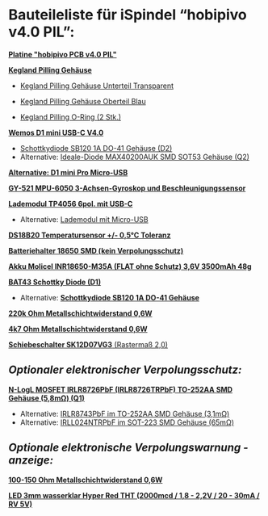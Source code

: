 # Bauteileliste für iSpindel “hobipivo v4.0 PIL”:
 
[**Platine "hobipivo PCB v4.0 PIL"**](https://hobbybrauer.de/forum/viewtopic.php?f=61&t=29611)

[**Kegland Pilling Gehäuse**]()
 - [Kegland Pilling Gehäuse Unterteil Transparent](https://de.aliexpress.com/item/1005003990280004.html?spm=a2g0o.order_list.0.0.21ef5c5fDmE5M0&gatewayAdapt=glo2deu)

 - [Kegland Pilling Gehäuse Oberteil Blau](https://de.aliexpress.com/item/1005003985433021.html?spm=a2g0o.detail.1000060.2.443c63e5VQbLMw&gps-id=pcDetailBottomMoreThisSeller&scm=1007.13339.274681.0&scm_id=1007.13339.274681.0&scm-url=1007.13339.274681.0&pvid=0f5afa85-f419-4c67-97d9-b8ea69a16919&_t=gps-id%3ApcDetailBottomMoreThisSeller%2Cscm-url%3A1007.13339.274681.0%2Cpvid%3A0f5afa85-f419-4c67-97d9-b8ea69a16919%2Ctpp_buckets%3A668%232846%238113%231998&pdp_ext_f=%7B%22sku_id%22%3A%2212000027644997453%22%2C%22sceneId%22%3A%223339%22%7D&pdp_npi=2%40dis%21EUR%21%212.38%21%21%21%21%21%40210312cc16529431482003138e81a1%2112000027644997453%21rec&gatewayAdapt=glo2deu)

 - [Kegland Pilling O-Ring (2 Stk.)](https://de.aliexpress.com/item/1005003990060502.html?spm=a2g0o.detail.1000060.2.674f2e11IbvD5h&gps-id=pcDetailBottomMoreThisSeller&scm=1007.13339.274681.0&scm_id=1007.13339.274681.0&scm-url=1007.13339.274681.0&pvid=d01ec5de-adcd-4b7e-a240-33a9f65444ff&_t=gps-id%3ApcDetailBottomMoreThisSeller%2Cscm-url%3A1007.13339.274681.0%2Cpvid%3Ad01ec5de-adcd-4b7e-a240-33a9f65444ff%2Ctpp_buckets%3A668%232846%238113%231998&pdp_ext_f=%7B%22sku_id%22%3A%2212000027659323039%22%2C%22sceneId%22%3A%223339%22%7D&pdp_npi=2%40dis%21EUR%21%211.19%21%21%21%21%21%400b89a67f16529432462358830e66e6%2112000027659323039%21rec&gatewayAdapt=glo2deu)

[**Wemos D1 mini USB-C V4.0**](https://de.aliexpress.com/item/32529101036.html?gatewayAdapt=glo2deu&spm=a2g0o.order_list.0.0.21ef5c5fvaJho1)

- [Schottkydiode SB120 1A DO-41 Gehäuse (D2)](https://www.reichelt.de/schottkydiode-20-v-1-a-do-41-sb-120-p16010.html?CCOUNTRY=445&LANGUAGE=de&trstct=pos_0&nbc=1&&r=1)
 - Alternative: [Ideale-Diode MAX40200AUK SMD SOT53 Gehäuse (Q2)](https://de.aliexpress.com/item/1005003767161107.html?gatewayAdapt=glo2deu&spm=a2g0o.order_list.0.0.21ef5c5fvaJho1)
 
 [**Alternative: D1 mini Pro Micro-USB**](https://www.reichelt.de/at/de/d1-mini-pro-esp8266-cp2104-d1-mini-pro-p266066.html?&trstct=pos_2&nbc=1)

[**GY-521 MPU-6050 3-Achsen-Gyroskop und Beschleunigungssensor**](https://www.reichelt.de/at/de/entwicklerboards-beschleunigung-gyroskop-3-achsen-mpu-6050-debo-sens-3axis-p253987.html?&trstct=pos_0&nbc=1)

[**Lademodul TP4056 6pol. mit USB-C**](https://www.reichelt.de/entwicklerboards-ladeplatine-fuer-3-7v-li-akkus-usb-c-1a-debo1-3-7li-1-0a-p291398.html?CCOUNTRY=445&LANGUAGE=de&GROUP=T9J&START=0&SORT=artnr&OFFSET=16&nbc=1&&r=1)
  - Alternative: [Lademodul mit Micro-USB](https://www.reichelt.de/entwicklerboards-ladeplatine-fuer-3-7v-li-akkus-micro-usb-1a-debo3-3-7li-1-0a-p291401.html?&trstct=pos_1&nbc=1)

[**DS18B20 Temperatursensor +/- 0,5°C Toleranz**](https://www.reichelt.de/at/de/digital-thermometer-1-wire--0-5-c-to-92-ds-18b20-p58169.html?&trstct=pos_0&nbc=1)

[**Batteriehalter 18650 SMD (kein Verpolungsschutz)**](https://www.reichelt.de/at/de/batteriehalter-fuer-1-18650-keystone-1042-p213369.html?&trstct=pos_1&nbc=1)

[**Akku Molicel INR18650-M35A (FLAT ohne Schutz) 3,6V 3500mAh 48g**](https://www.akkuparts24.de/Molicel-INR18650-M35A-36V-3500mAh-Li-Ion-AkkuZelle)

[**BAT43 Schottky Diode (D1)**](https://www.reichelt.de/at/de/schottkydiode-30-v-0-2-a-do-35-bat-43-p4851.html?&trstct=pos_0&nbc=1)
- Alternative: [**Schottkydiode SB120 1A DO-41 Gehäuse**](https://www.reichelt.de/schottkydiode-20-v-1-a-do-41-sb-120-p16010.html?CCOUNTRY=445&LANGUAGE=de&trstct=pos_0&nbc=1&&r=1)

[**220k Ohm Metallschichtwiderstand 0,6W**](https://www.reichelt.de/at/de/widerstand-metallschicht-220-kohm-0207-0-6-w-1--metall-220k-p11628.html?search=220k++Metallschichtwiderstand+0%2C6W&&r=1)

[**4k7 Ohm Metallschichtwiderstand 0,6W**](https://www.reichelt.de/at/de/widerstand-metallschicht-4-70-kohm-0207-0-6-w-1--metall-4-70k-p11784.html?&trstct=pos_0&nbc=1)

[**Schiebeschalter SK12D07VG3** (Rastermaß 2,0)](https://www.amazon.de/dp/B01MFEYZBM/ref=sspa_dk_detail_0?psc=1&pd_rd_i=B01MFEYZBM&pd_rd_w=RhDX4&pf_rd_p=bd15b7b9-fa5e-4aef-a5bb-d9e0309ac917&pd_rd_wg=KaHGN&pf_rd_r=ABJ0MRVYEXAHP81MW20H&pd_rd_r=21b91368-36ba-40b3-a235-7ee2a737e575&s=diy&spLa=ZW5jcnlwdGVkUXVhbGlmaWVyPUFTTUlPWE9ITjY2NjYmZW5jcnlwdGVkSWQ9QTA5ODk0MzYxVVBIMjVNSE40SjlFJmVuY3J5cHRlZEFkSWQ9QTA2MzI5MDcyTlNCSVlWV0tYOTQ1JndpZGdldE5hbWU9c3BfZGV0YWlsJmFjdGlvbj1jbGlja1JlZGlyZWN0JmRvTm90TG9nQ2xpY2s9dHJ1ZQ==)

## *Optionaler elektronischer Verpolungsschutz:*
[**N-LogL MOSFET IRLR8726PbF (IRLR8726TRPbF) TO-252AA SMD Gehäuse (5,8mΩ) (Q1)**](https://www.reichelt.de/at/de/mosfet-n-logl-30v-86a-0-0058r-to252aa-irlr8726pbf-p254838.html?search=IRLR8726PbF&&r=1)
 - Alternative: [IRLR8743PbF im TO-252AA SMD Gehäuse (3,1mΩ)](https://www.reichelt.at/at/de/index.html?ACTION=446&LA=446&nbc=1&q=irlr8743pbf)  
 - Alternative: [IRLL024NTRPbF im SOT-223 SMD Gehäuse (65mΩ)](https://www.reichelt.at/at/de/index.html?ACTION=446&LA=446&nbc=1&q=irll024ntrpbf)

## *Optionale elektronische Verpolungswarnung -anzeige:*
[**100-150 Ohm Metallschichtwiderstand 0,6W**](https://www.reichelt.de/at/de/widerstand-metallschicht-100-ohm-0207-0-6-w-1--metall-100-p11457.html?search=100R+Metallschichtwiderstand+0%2C6W&&r=1)

[**LED 3mm wasserklar Hyper Red THT (2000mcd / 1,8 - 2,2V / 20 - 30mA / RV 5V)**](https://www.reichelt.de/at/de/led-3-mm-bedrahtet-hyper-rot-2000-mcd-34--led-3-2000-rt-p156311.html?search=LED+3-2000+RT&&r=1)


